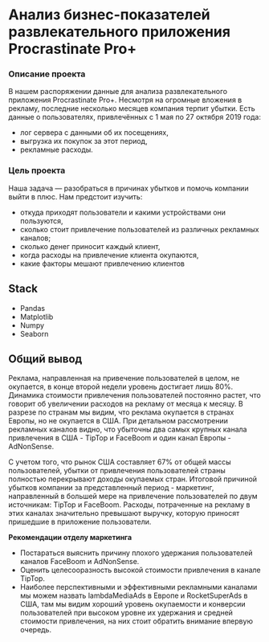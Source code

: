 # Анализ бизнес-показателей развлекательного приложения Procrastinate Pro+
### Описание проекта
В нашем распоряжении данные для анализа развлекательного приложения Procrastinate Pro+. Несмотря на огромные вложения в рекламу, последние несколько месяцев компания терпит убытки.
Есть данные о пользователях, привлечённых с 1 мая по 27 октября 2019 года:
- лог сервера с данными об их посещениях,
- выгрузка их покупок за этот период,
- рекламные расходы.
### Цель проекта
Наша задача — разобраться в причинах убытков и помочь компании выйти в плюс. Нам предстоит изучить:
- откуда приходят пользователи и какими устройствами они пользуются,
- сколько стоит привлечение пользователей из различных рекламных каналов;
- сколько денег приносит каждый клиент,
- когда расходы на привлечение клиента окупаются,
- какие факторы мешают привлечению клиентов
## Stack
- Pandas
- Matplotlib
- Numpy
- Seaborn
## Общий вывод
Реклама, направленная на привечение пользователей в целом, не окупается, в конце второй недели уровень достигает лишь 80%. Динамика стоимости привлечения пользователей постоянно растет, что говорит об увеличении расходов на рекламу от месяца к месяцу.
В разрезе по странам мы видим, что реклама окупается в странах Европы, но не окупается в США. При детальном рассмотрении рекламных каналов видно, что убыточны два самых крупных канала привлечения в США - TipTop и FaceBoom и один канал Европы - AdNonSense.

С учетом того, что рынок США составляет 67% от общей массы пользователей, убытки от привлечения пользователей страны полностью перекрывают доходы окупаемых стран. Итоговой причиной убытков компании за представленный период - маркетинг, направленный в большей мере на привлечение пользователей по двум источникам: TipTop и FaceBoom. Расходы, потраченные на рекламу в этих каналах значительно превышают выручку, которую приносят пришедшие в приложение пользователи.

**Рекомендации отделу маркетинга**
- Постараться выяснить причину плохого удержания пользователей каналов FaceBoom и AdNonSense.
- Оценить целесооразность высокой стоимости привлечения в канале TipTop.
- Наиболее перспективными и эффективными рекламными каналами мы можем назвать lambdaMediaAds в Европе и RocketSuperAds в США, там мы видим хороший уровень окупаемости и конверсии пользователей при высоком уровне их удержания и средней стоимости привлечения, на них стоит обратить внимание впервую очередь.
